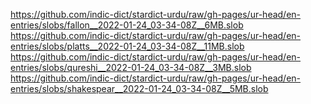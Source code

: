 https://github.com/indic-dict/stardict-urdu/raw/gh-pages/ur-head/en-entries/slobs/fallon__2022-01-24_03-34-08Z__6MB.slob  
https://github.com/indic-dict/stardict-urdu/raw/gh-pages/ur-head/en-entries/slobs/platts__2022-01-24_03-34-08Z__11MB.slob  
https://github.com/indic-dict/stardict-urdu/raw/gh-pages/ur-head/en-entries/slobs/qureshi__2022-01-24_03-34-08Z__3MB.slob  
https://github.com/indic-dict/stardict-urdu/raw/gh-pages/ur-head/en-entries/slobs/shakespear__2022-01-24_03-34-08Z__5MB.slob  

